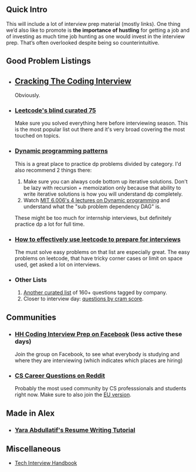 ## Quick Intro
This will include a lot of interview prep material (mostly links). One thing we’d also like to promote is **the importance of hustling** for getting a job and of investing as much time job hunting as one would invest in the interview prep. That’s often overlooked despite being so counterintuitive.

## Good Problem Listings
- ## [Cracking The Coding Interview](http://www.crackingthecodinginterview.com/)
  Obviously.
- ### [Leetcode's blind curated 75](https://leetcode.com/list/xoqag3yj/)
  Make sure you solved everything here before interviewing season. This is the most popular list out there and it's very broad covering the most touched on topics.

- ### [Dynamic programming patterns](https://leetcode.com/discuss/general-discussion/458695/dynamic-programming-patterns/439810?page=2)
  This is a great place to practice dp problems divided by category. I'd also recommend 2 things there:

    1. Make sure you can always code bottom up iterative solutions. Don't be lazy with recursion + memoization only because that ability to write iterative solutions is how you will understand dp completely.
    2. Watch [MIT 6.006's 4 lectures on Dynamic programming](https://www.youtube.com/watch?v=OQ5jsbhAv_M&list=PLUl4u3cNGP61Oq3tWYp6V_F-5jb5L2iHb&index=20&t=0s) and understand what the "sub problem dependency DAG" is.

  These might be too much for internship interviews, but definitely practice dp a lot for full time.

- ### [How to effectively use leetcode to prepare for interviews](https://leetcode.com/discuss/career/449135/How-to-effectively-use-LeetCode-to-prepare-for-interviews)
  The must solve easy problems on that list are especially great. The easy problems on leetcode, that have tricky corner cases or limit on space used, get asked a lot on interviews.
- ### Other Lists
    1. [Another curated list](https://seanprashad.com/leetcode-patterns/) of 160+ questions tagged by company.
    2. Closer to interview day: [questions by cram score](https://jeremyaguilon.me/blog/ranking_interview_questions_by_cram_score).

## Communities
- ### [HH Coding Interview Prep on Facebook](https://m.facebook.com/profile.php?id=722062947858000&ref=content_filter) (less active these days)
  Join the group on Facebook, to see what everybody is studying and where they are interviewing (which indicates which places are hiring)

- ### [CS Career Questions on Reddit](https://www.reddit.com/r/cscareerquestions/)
  Probably the most used community by CS professsionals and students right now. Make sure to also join the [EU version](
https://www.reddit.com/r/cscareerquestionseu/).

## Made in Alex
- ### [Yara Abdullatif's Resume Writing Tutorial](https://www.youtube.com/watch?v=eSTGSvOCZmM&t=748s)

## Miscellaneous
- [Tech Interview Handbook](https://yangshun.github.io/tech-interview-handbook/algorithms/algorithms-introduction/)
